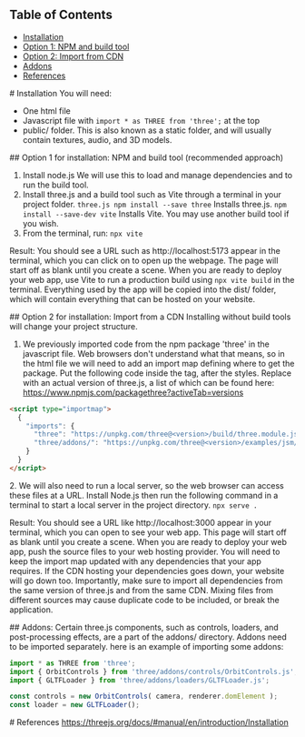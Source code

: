  ## Table of Contents
 - [Installation](installation)
 - [Option 1: NPM and build tool](option-1)
 - [Option 2: Import from CDN](option-2)
 - [Addons](addons)
 - [References](references)
   
<a name="installation"></a># Installation
You will need:
- One html file
- Javascript file with `import * as THREE from 'three';` at the top
- public/ folder. This is also known as a static folder, and will usually contain textures, audio, and 3D models.
  
<a name="option-1"></a>## Option 1 for installation: NPM and build tool (recommended approach)
1. Install node.js
   We will use this to load and manage dependencies and to run the build tool.
2. Install three.js and a build tool such as Vite through a terminal in your project folder.
   `three.js npm install --save three` Installs three.js.
   `npm install --save-dev vite` Installs Vite. You may use another build tool if you wish.
3. From the terminal, run:
   `npx vite`

Result: You should see a URL such as http://localhost:5173 appear in the terminal, which you can click on to open up the webpage. The page will start off as blank until you create a scene.
When you are ready to deploy your web app, use Vite to run a production build using `npx vite build` in the terminal. Everything used by the app will be copied into the dist/ folder, which will contain everything that can be hosted on your website. 

<a name="option-2"></a>## Option 2 for installation: Import from a CDN
Installing without build tools will change your project structure.

1. We previously imported code from the npm package 'three' in the javascript file. Web browsers don't understand what that means, so in the html file we will need to add an import
   map defining where to get the package. Put the following code inside the <head></head> tag, after the styles. Replace <version> with an actual version of three.js, a list of which can be found here:
   https://www.npmjs.com/packagethree?activeTab=versions
```html
<script type="importmap">
  {
    "imports": {
      "three": "https://unpkg.com/three@<version>/build/three.module.js",
      "three/addons/": "https://unpkg.com/three@<version>/examples/jsm/"
    }
  }
</script>
```
﻿2. We will also need to run a local server, so the web browser can access these files at a URL. Install Node.js then run the following command in a terminal to start a local server 
   in the project directory.
   `npx serve .`

Result: You should see a URL like http://localhost:3000 appear in your terminal, which you can open to see your web app. This page will start off as blank until you create a scene. When you are ready to deploy your web app, push the source files to your web hosting provider. You will need to keep the import map updated with any dependencies that your app requires. If the CDN hosting your dependencies goes down, your website will go down too.
Importantly, make sure to import all dependencies from the same version of three.js and from the same CDN. Mixing files from different sources may cause duplicate code to be included, or break the application.

<a name="addons"></a>## Addons:
Certain three.js components, such as controls, loaders, and post-processing effects, are a part of the addons/ directory. Addons need to be imported separately. here is an example of importing some addons:
```javascript
import * as THREE from 'three';
import { OrbitControls } from 'three/addons/controls/OrbitControls.js';
import { GLTFLoader } from 'three/addons/loaders/GLTFLoader.js';

const controls = new OrbitControls( camera, renderer.domElement );
const loader = new GLTFLoader();
```

<a name="references"></a># References
https://threejs.org/docs/#manual/en/introduction/Installation
